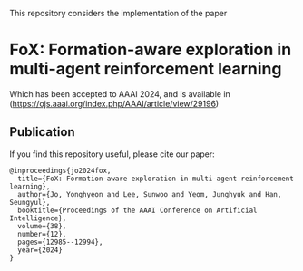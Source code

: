 This repository considers the implementation of the paper

# FoX: Formation-aware exploration in multi-agent reinforcement learning

Which has been accepted to AAAI 2024, and is available in (https://ojs.aaai.org/index.php/AAAI/article/view/29196)

## Publication

If you find this repository useful, please cite our paper:
```
@inproceedings{jo2024fox,
  title={FoX: Formation-aware exploration in multi-agent reinforcement learning},
  author={Jo, Yonghyeon and Lee, Sunwoo and Yeom, Junghyuk and Han, Seungyul},
  booktitle={Proceedings of the AAAI Conference on Artificial Intelligence},
  volume={38},
  number={12},
  pages={12985--12994},
  year={2024}
}
```
